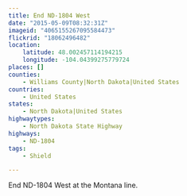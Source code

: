 ```yaml
---
title: End ND-1804 West
date: "2015-05-09T08:32:31Z"
imageid: "4065155267095584473"
flickrid: "18062496482"
location:
    latitude: 48.002457114194215
    longitude: -104.04399275779724
places: []
counties:
    - Williams County|North Dakota|United States
countries:
    - United States
states:
    - North Dakota|United States
highwaytypes:
    - North Dakota State Highway
highways:
    - ND-1804
tags:
    - Shield

---
```

End ND-1804 West at the Montana line.